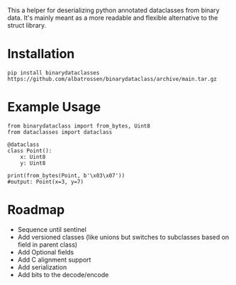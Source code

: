 This a helper for deserializing python annotated dataclasses from binary data.
It's mainly meant as a more readable and flexible alternative to the struct library.
# Installation

    pip install binarydataclasses https://github.com/albatrossen/binarydataclass/archive/main.tar.gz

# Example Usage

    from binarydataclass import from_bytes, Uint8
    from dataclasses import dataclass
    
    @dataclass
    class Point():
        x: Uint8
        y: Uint8
    
    print(from_bytes(Point, b'\x03\x07'))
    #output: Point(x=3, y=7) 
# Roadmap
* Sequence until sentinel
* Add versioned classes (like unions but switches to subclasses based on field in parent class)
* Add Optional fields
* Add C alignment support
* Add serialization
* Add bits to the decode/encode
